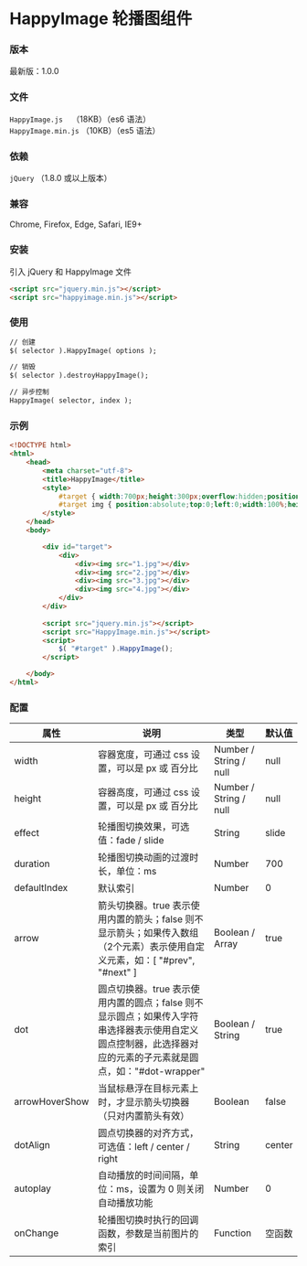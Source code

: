 # HappyImage 轮播图组件

### 版本
最新版：1.0.0

### 文件
`HappyImage.js`&nbsp;&nbsp;&nbsp;&nbsp;（18KB）（es6 语法）<br>
`HappyImage.min.js`&nbsp;（10KB）（es5 语法）

### 依赖

```jQuery``` （1.8.0 或以上版本）


### 兼容
Chrome, Firefox, Edge, Safari, IE9+


### 安装

引入 jQuery 和 HappyImage 文件

```html
<script src="jquery.min.js"></script>
<script src="happyimage.min.js"></script>
```

### 使用

```html
// 创建
$( selector ).HappyImage( options );

// 销毁
$( selector ).destroyHappyImage();

// 异步控制
HappyImage( selector, index );
```


### 示例

```html
<!DOCTYPE html>
<html>
    <head>
        <meta charset="utf-8">
        <title>HappyImage</title>
        <style>
            #target { width:700px;height:300px;overflow:hidden;position:relative; }
            #target img { position:absolute;top:0;left:0;width:100%;height:100%; }
        </style>
    </head>
    <body>

        <div id="target">
            <div>
                <div><img src="1.jpg"></div>
                <div><img src="2.jpg"></div>
                <div><img src="3.jpg"></div>
                <div><img src="4.jpg"></div>
            </div>
        </div>
        
        <script src="jquery.min.js"></script>
        <script src="HappyImage.min.js"></script>
        <script>
            $( "#target" ).HappyImage();
        </script>

    </body>
</html>
```

### 配置
| 属性           | 说明                                                                                    | 类型             | 默认值 |
| -------------- | --------------------------------------------------------------------------------------- | ---------------- | ------ |
| width          | 容器宽度，可通过 css 设置，可以是 px 或 百分比                                                                                | Number / String / null    | null   |
| height         | 容器高度，可通过 css 设置，可以是 px 或 百分比                                                                                 | Number / String / null    | null   |
| effect         | 轮播图切换效果，可选值：fade / slide                                                    | String           | slide  |
| duration       | 轮播图切换动画的过渡时长，单位：ms                                                      | Number           | 700    |
| defaultIndex   | 默认索引                                                                                | Number           | 0      |
| arrow          | 箭头切换器。true 表示使用内置的箭头；false 则不显示箭头；如果传入数组（2个元素）表示使用自定义元素，如：[ "#prev", "#next" ] | Boolean / Array  | true   |
| dot            | 圆点切换器。true 表示使用内置的圆点；false 则不显示圆点；如果传入字符串选择器表示使用自定义圆点控制器，此选择器对应的元素的子元素就是圆点，如："#dot-wrapper"                                                                             | Boolean / String | true   |
| arrowHoverShow | 当鼠标悬浮在目标元素上时，才显示箭头切换器（只对内置箭头有效）                          | Boolean          | false  |
| dotAlign       | 圆点切换器的对齐方式，可选值：left / center / right                                     | String           | center |
| autoplay       | 自动播放的时间间隔，单位：ms，设置为 0 则关闭自动播放功能                                     | Number           | 0 |
| onChange       | 轮播图切换时执行的回调函数，参数是当前图片的索引                                     | Function           | 空函数 |

